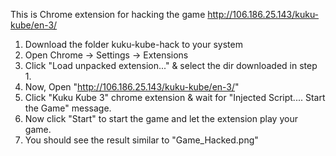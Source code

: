 This is Chrome extension for hacking the game http://106.186.25.143/kuku-kube/en-3/

1. Download the folder kuku-kube-hack to your system
2. Open Chrome -> Settings -> Extensions
3. Click "Load unpacked extension..." & select the dir downloaded in step 1.
4. Now, Open "http://106.186.25.143/kuku-kube/en-3/"
5. Click "Kuku Kube 3" chrome extension & wait for "Injected Script.... Start the Game" message.
6. Now click "Start" to start the game and let the extension play your game.
7. You should see the result similar to "Game_Hacked.png"